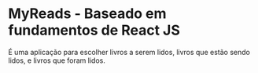 # MyReads - Baseado em fundamentos de React JS
É uma aplicação para escolher livros a serem lidos, livros que estão sendo lidos, e livros que foram lidos.
